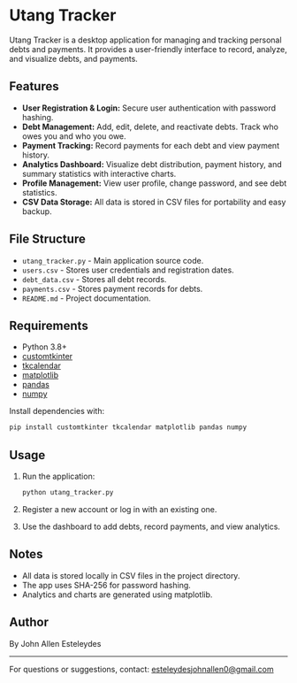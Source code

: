# Utang Tracker

Utang Tracker is a desktop application for managing and tracking personal debts and payments. It provides a user-friendly interface to record, analyze, and visualize debts, and payments.

## Features

- **User Registration & Login:** Secure user authentication with password hashing.
- **Debt Management:** Add, edit, delete, and reactivate debts. Track who owes you and who you owe.
- **Payment Tracking:** Record payments for each debt and view payment history.
- **Analytics Dashboard:** Visualize debt distribution, payment history, and summary statistics with interactive charts.
- **Profile Management:** View user profile, change password, and see debt statistics.
- **CSV Data Storage:** All data is stored in CSV files for portability and easy backup.

## File Structure

- `utang_tracker.py` - Main application source code.
- `users.csv` - Stores user credentials and registration dates.
- `debt_data.csv` - Stores all debt records.
- `payments.csv` - Stores payment records for debts.
- `README.md` - Project documentation.

## Requirements

- Python 3.8+
- [customtkinter](https://github.com/TomSchimansky/CustomTkinter)
- [tkcalendar](https://github.com/j4321/tkcalendar)
- [matplotlib](https://matplotlib.org/)
- [pandas](https://pandas.pydata.org/)
- [numpy](https://numpy.org/)

Install dependencies with:

```sh
pip install customtkinter tkcalendar matplotlib pandas numpy
```

## Usage

1. Run the application:

    ```sh
    python utang_tracker.py
    ```

2. Register a new account or log in with an existing one.
3. Use the dashboard to add debts, record payments, and view analytics.

## Notes

- All data is stored locally in CSV files in the project directory.
- The app uses SHA-256 for password hashing.
- Analytics and charts are generated using matplotlib.

## Author

By John Allen Esteleydes

---

For questions or suggestions, contact: esteleydesjohnallen0@gmail.com
